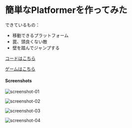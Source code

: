 # 簡単なPlatformerを作ってみた

できているもの：

* 移動できるプラットフォーム
* 罠、頭良くない敵
* 壁を踏んでジャンプする


[コードはこちら](https://github.com/colintrinity/Platformer2DNoname)

[ゲームはこちら](http://www.colintrinity.com/games/platformer2d/noname)

#### Screenshots

![screenshot-01](https://raw.githubusercontent.com/colintrinity/Platformer2DNoname/screenshots/screenshot-01.png "screenshot-01")

![screenshot-02](https://raw.githubusercontent.com/colintrinity/Platformer2DNoname/screenshots/screenshot-02.png "screenshot-02")

![screenshot-03](https://raw.githubusercontent.com/colintrinity/Platformer2DNoname/screenshots/screenshot-03.png "screenshot-03")

![screenshot-04](https://raw.githubusercontent.com/colintrinity/Platformer2DNoname/screenshots/screenshot-04.png "screenshot-04")